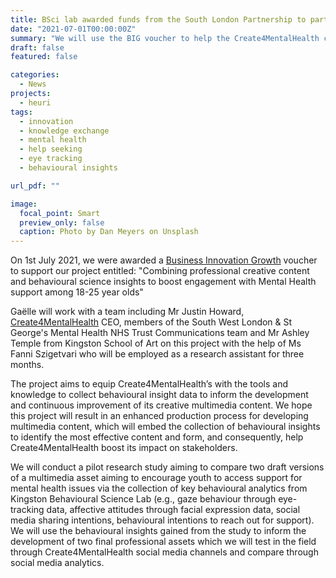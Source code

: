 ```yaml
---
title: BSci lab awarded funds from the South London Partnership to partner with Create4mentalhealth!
date: "2021-07-01T00:00:00Z"
summary: "We will use the BIG voucher to help the Create4MentalHealth charity grow and apply behavioural science to better understand what works best to engage youth with mental health issues to seek support using social media."
draft: false
featured: false

categories:
  - News
projects:
  - heuri
tags:
  - innovation
  - knowledge exchange
  - mental health
  - help seeking
  - eye tracking
  - behavioural insights

url_pdf: ""

image:
  focal_point: Smart
  preview_only: false
  caption: Photo by Dan Meyers on Unsplash
---
```

On 1st July 2021, we were awarded a [Business Innovation Growth](https://big-knowledge.co.uk/) voucher to support our project entitled: "Combining professional creative content and behavioural science insights to boost engagement with Mental Health support among 18-25 year olds"

Gaëlle will work with a team including Mr Justin Howard, [Create4MentalHealth](https://create4mentalhealth.com/) CEO, members of the South West London & St George's Mental Health NHS Trust Communications team and Mr Ashley Temple from Kingston School of Art on this project with the help of Ms Fanni Szigetvari who will be employed as a research assistant for three months.

The project aims to equip Create4MentalHealth’s with the tools and knowledge to collect behavioural insight data to inform the development and continuous improvement of its creative multimedia content. We hope this project will result in an enhanced production process for developing multimedia content, which will embed the collection of behavioural insights to identify the most effective content and form, and consequently, help Create4MentalHealth boost its impact on stakeholders. 

We will conduct a pilot research study aiming to compare two draft versions of a multimedia asset aiming to encourage youth to access support for mental health issues via the collection of key behavioural analytics from Kingston Behavioural Science Lab (e.g., gaze behaviour through eye-tracking data, affective attitudes through facial expression data, social media sharing intentions, behavioural intentions to reach out for support). We will use the behavioural insights gained from the study to inform the development of two final professional assets which we will test in the field through Create4MentalHealth social media channels and compare through social media analytics.
